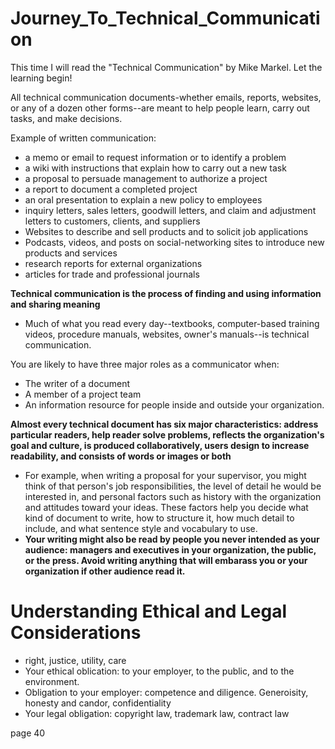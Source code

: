 # Journey_To_Technical_Communication

This time I will read the "Technical Communication" by Mike Markel. Let the learning begin!

All technical communication documents-whether emails, reports, websites, or any of a dozen other forms--are meant to help people learn, carry out tasks, and make decisions.

Example of written communication:
* a memo or email to request information or to identify a problem
* a wiki with instructions that explain how to carry out a new task
* a proposal to persuade management to authorize a project 
* a report to document a completed project 
* an oral presentation to explain a new policy to employees
* inquiry letters, sales letters, goodwill letters, and claim and adjustment letters to customers, clients, and suppliers
* Websites to describe and sell products and to solicit job applications
* Podcasts, videos, and posts on social-networking sites to introduce new products and services
* research reports for external organizations
* articles for trade and professional journals

**Technical communication is the process of finding and using information and sharing meaning**

* Much of what you read every day--textbooks, computer-based training videos, procedure manuals, websites, owner's manuals--is technical communication.

You are likely to have three major roles as a communicator when:
* The writer of a document
* A member of a project team
* An information resource for people inside and outside your organization.

**Almost every technical document has six major characteristics: address particular readers, help reader solve problems, reflects the organization's goal and culture, is produced collaboratively, users design to increase readability, and consists of words or images or both**
* For example, when writing a proposal for your supervisor, you might think of that person's job responsibilities, the level of detail he would be interested in, and personal factors such as history with the organization and attitudes toward your ideas. These factors help you decide what kind of document to write, how to structure it, how much detail to include, and what sentence style and vocabulary to use.
* **Your writing might also be read by people you never intended as your audience: managers and executives in your organization, the public, or the press. Avoid writing anything that will embarass you or your organization if other audience read it.**

# Understanding Ethical and Legal Considerations
* right, justice, utility, care
* Your ethical oblication: to your employer, to the public, and to the environment.
* Obligation to your employer: competence and diligence. Generoisity, honesty and candor, confidentiality
* Your legal obligation: copyright law, trademark law, contract law


page 40